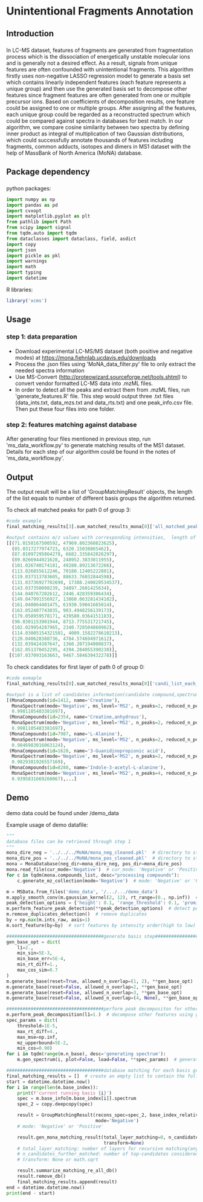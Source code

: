 # Unintentional Fragments Annotation

## Introduction
###
In LC-MS dataset, features of fragments are generated from fragmentation process which is the dissociation of energetically unstable molecular ions and is generally not a desired effect.
As a result, signals from unique features are often confounded with unintentional fragments.
This algorithm firstly uses non-negative LASSO regression model to generate a basis set which contains linearly independent features (each feature represents a unique group) and then use the generated basis set to decompose other features since fragment features are often generated from one or multiple precursor ions. 
Based on coefficients of decomposition results, one feature could be assigned to one or multiple groups. After assigning all the features, each unique group could be regarded as a reconstructed spectrum which could be compared against spectra in databases for best match.
In our algorithm, we compare cosine similarity between two spectra by defining inner product as integral of multiplication of two Gaussian distributions, 
which could successfully annotate thousands of features including fragments, common adducts, isotopes and dimers in MS1 dataset with the help
of MassBank of North America (MoNA) database.
## Package dependency
###
python packages:
```python
import numpy as np
import pandas as pd
import cvxopt
import matplotlib.pyplot as plt
from pathlib import Path
from scipy import signal
from tqdm.auto import tqdm
from dataclasses import dataclass, field, asdict
import copy
import json
import pickle as pkl
import warnings
import math
import typing
import datetime
```
R libraries:
```R
library('xcms')
```

## Usage
### step 1: data preparation
####
- Download experimental LC-MS/MS dataset (both positive and negative modes) at https://mona.fiehnlab.ucdavis.edu/downloads
- Process the .json files using 'MoNA_data_filter.py' file to only extract the needed spectra information
- Use MS-Convert (http://proteowizard.sourceforge.net/tools.shtml) to convert vendor formatted LC-MS data into .mzML files.
- In order to detect all the peaks and extract them from .mzML files, run 'generate_features.R' file. 
This step would output three .txt files (data_ints.txt, data_mzs.txt and data_rts.txt) and one peak_info.csv file. Then put
these four files into one folder. 

### step 2: features matching against database
####
After generating four files mentioned in previous step, run 'ms_data_workflow.py' to generate matching results of the MS1 dataset. 
Details for each step of our algorithm could be found in the
notes of 'ms_data_workflow.py'.

## Output
The output result will be a list of 'GroupMatchingResult' objects, the length of the list equals to number of different basis groups the algorithm returned.

To check all matched peaks for path 0 of group 3:
```python
#code example
final_matching_results[3].sum_matched_results_mona[0]['all_matched_peaks']

#output contains m/z values with corresponding intensities,  length of the output list equals to number of layers of recursive matching
[[(71.0158167500592, 47969.802360823625),
  (85.0317277974723, 6320.15038865462),
  (87.01097295864278, 6682.335842026297),
  (89.0266944921628, 248952.3833011955),
  (101.026740174181, 49280.89213672266),
  (113.026855612246, 70180.12405222801),
  (119.037313783605, 88633.76032844598),
  (131.03736927702698, 17388.240020534537),
  (143.037350098239, 34897.2601425634),
  (144.040767202612, 2446.428359306434),
  (149.047991556927, 13860.063281434182),
  (161.048064401475, 61930.59041665014),
  (163.052407743035, 903.4948256139173),
  (179.058959578171, 439580.0364151183),
  (90.0301153901944, 8713.775531721745),
  (102.029954287965, 2340.728504860962),
  (114.03005154321501, 4009.1582278610213),
  (120.040628388736, 4784.574694971612),
  (132.039424387647, 1360.207194000837),
  (162.051370452295, 4394.284055390238)],
 [(107.037093163663, 9467.584639432278)]]
```
To check candidates for first layer of path 0 of group 0:
```python
#code exmaple
final_matching_results[0].sum_matched_results_mona[0]['candi_list_each_matching_layer'][0]

#output is a list of candidates information(candidate compound,spectrum,similarity score)
[(MonaCompounds(id=1412, name='Creatine'),
  MonaSpectrum(mode='Negative', ms_level='MS2', n_peaks=2, reduced_n_peaks=2, name='Creatine', spectrum_id='PR100534'),
  0.9981105483381697),
 (MonaCompounds(id=2354, name='Creatine,anhydrous'),
  MonaSpectrum(mode='Negative', ms_level='MS2', n_peaks=2, reduced_n_peaks=2, name='Creatine,anhydrous', spectrum_id='PT201840'),
  0.9981105483381697),
 (MonaCompounds(id=7987, name='L-Alanine'),
  MonaSpectrum(mode='Negative', ms_level='MS2', n_peaks=2, reduced_n_peaks=2, name='L-Alanine', spectrum_id='RP000211'),
  0.9846983016063124),
 (MonaCompounds(id=1628, name='3-Guanidinopropionic acid'),
  MonaSpectrum(mode='Negative', ms_level='MS2', n_peaks=2, reduced_n_peaks=2, name='3-Guanidinopropionic acid', spectrum_id='PR100630'),
  0.9829381926557169),
 (MonaCompounds(id=8288, name='Indole-3-acetyl-L-alanine'),
  MonaSpectrum(mode='Negative', ms_level='MS2', n_peaks=4, reduced_n_peaks=4, name='Indole-3-acetyl-L-alanine', spectrum_id='RIKENPlaSMA008276'),
  0.9395831669260067),...]

```
## Demo
####
demo data could be found under /demo_data

Example usage of demo datafile:
```python
"""
database files can be retrieved through step 1
"""
mona_dire_neg = '../../../MoNA/mona_neg_cleaned.pkl'  # directory to store pickle file of MoNA database (negative mode)
mona_dire_pos = '../../../MoNA/mona_pos_cleaned.pkl'  # directory to store pickle file of MoNA database (positive mode)
mona = MonaDatabase(neg_dir=mona_dire_neg, pos_dir=mona_dire_pos)
mona.read_file(cur_mode='Negative')  # cur_mode: 'Negative' or 'Positive'
for c in tqdm(mona.compounds_list, desc="processing compounds"):
    c.generate_mz_collection(mode='Negative')  # mode: 'Negative' or 'Positive'

m = MSData.from_files('demo_data', '/.../.../demo_data')
m.apply_smooth_conv(m.gaussian_kernel(2, 12), rt_range=(0., np.inf))  # smooth the raw data of peaks
peak_detection_options = {'height': 0.1, 'range_threshold': 0.1, 'prominence': 0.1}
m.perform_feature_peak_detection(**peak_detection_options)  # detect peaks
m.remove_duplicates_detection()  # remove duplicates
by = np.max(m.ints_raw, axis=1)
m.sort_feature(by=by)  # sort features by intensity order(high to low)

####################################generate basis step####################################
gen_base_opt = dict(
    l1=2.,
    min_sin=5E-3,  
    min_base_err=5E-4, 
    min_rt_diff=1.,
    max_cos_sim=0.7
)
m.generate_base(reset=True, allowed_n_overlap=(1, 2), **gen_base_opt)
m.generate_base(reset=False, allowed_n_overlap=2, **gen_base_opt)
m.generate_base(reset=False, allowed_n_overlap=3, **gen_base_opt)
m.generate_base(reset=False, allowed_n_overlap=(4, None), **gen_base_opt)

####################################perform peak decompositon for other features####################################
m.perform_peak_decomposition(l1=1.)  # decompose other features using generated basis group
spec_params = dict(
    threshold=1E-5,
    max_rt_diff=4.,
    max_mse=np.inf,
    mz_upperbound=5E-2,
    min_cos=0.90)
for i in tqdm(range(m.n_base), desc='generating spectrum'):
    m.gen_spectrum(i, plot=False, load=False, **spec_params)  # generate reconstructed spectrum for each group

####################################database matching for each basis group####################################
final_matching_results = []  # create an empty list to contain the following matching result
start = datetime.datetime.now()
for i in range(len(m.base_index)):
    print(f'current running basis {i}')
    spec = m.base_info[m.base_index[i]].spectrum
    spec_2 = copy.deepcopy(spec)

    result = GroupMatchingResult(recons_spec=spec_2, base_index_relative=i, base_index_abs=m.base_index[i],
                                 mode='Negative')
    # mode: 'Negative' or 'Positive'

    result.gen_mona_matching_result(total_layer_matching=0, n_candidates_further_matched=3, database=mona,
                                    transform=None)
    # total_layer_matching: number of layers for recursive matching(any positive integer), 0 :no recursive mathing, 1: one further recursive mathching(recommended)
    # n_candidates_further_matched: number of top-candidates considered for further recursive matching
    # transform: None or math.sqrt

    result.summarize_matching_re_all_db()
    result.remove_db()
    final_matching_results.append(result)
end = datetime.datetime.now()
print(end - start)

```


